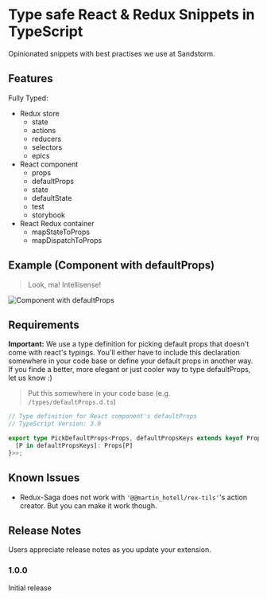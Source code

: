 # Type safe React & Redux Snippets in TypeScript

Opinionated snippets with best practises we use at Sandstorm.

## Features

Fully Typed:
- Redux store
    - state
    - actions
    - reducers
    - selectors
    - epics
- React component
    - props
    - defaultProps
    - state
    - defaultState
    - test
    - storybook
- React Redux container
    - mapStateToProps
    - mapDispatchToProps

## Example (Component with defaultProps)

> Look, ma! Intellisense!

![Component with defaultProps](images/Component&defaultProps.gif)

## Requirements

**Important:** We use a type definition for picking default props that doesn't come with react's typings.
You'll either have to include this declaration somewhere in your code base or define your default props in another way. If you finde a better, more elegant or just cooler way to type defaultProps, let us know :)

> Put this somewhere in your code base (e.g. `/types/defaultProps.d.ts`)
```ts
// Type definition for React component's defaultProps
// TypeScript Version: 3.0

export type PickDefaultProps<Props, defaultPropsKeys extends keyof Props> = Readonly<Required<{
  [P in defaultPropsKeys]: Props[P]
}>>;
```

## Known Issues

* Redux-Saga does not work with `'@@martin_hotell/rex-tils'`'s action creator. But you can make it work though.

## Release Notes

Users appreciate release notes as you update your extension.

### 1.0.0

Initial release

